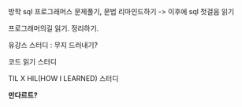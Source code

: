 방학
sql 프로그래머스 문제풀기, 문법 리마인드하기
-> 이후에 sql 첫걸음 읽기

프로그래머의길 읽기. 정리하기.

유강스 스터디 : 무지 드러내기?

코드 읽기 스터디

TIL X HIL(HOW I LEARNED) 스터디

**만다르트?**